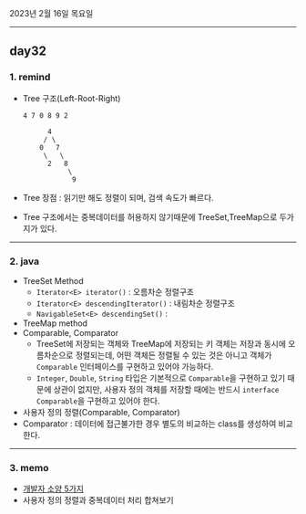 2023년 2월 16일 목요일

---

## day32

### 1. remind

- Tree 구조(Left-Root-Right)

  ```text
  4 7 0 8 9 2

        4
       / \
      0   7
       \   \
        2   8
             \
              9
  ```

- Tree 장점 : 읽기만 해도 정렬이 되며, 검색 속도가 빠르다.
- Tree 구조에서는 중복데이터를 허용하지 않기때문에 TreeSet,TreeMap으로 두가지가 있다.

---

### 2. java

- TreeSet Method
  - `Iterator<E> iterator()` : 오름차순 정렬구조
  - `Iterator<E> descendingIterator()` : 내림차순 정렬구조
  - `NavigableSet<E> descendingSet()` :
- TreeMap method
- Comparable, Comparator
  - TreeSet에 저장되는 객체와 TreeMap에 저장되는 키 객체는 저장과 동시에 오름차순으로 정렬되는데, 어떤 객체든 정렬될 수 있는 것은 아니고 객체가 `Comparable` 인터페이스를 구현하고 있어야 가능하다.
  - `Integer`, `Double`, `String` 타입은 기본적으로 `Comparable`을 구현하고 있기 때문에 상관이 없지만, 사용자 정의 객체를 저장할 때에는 반드시 `interface Comparable`을 구현하고 있어야 한다.
- 사용자 정의 정렬(Comparable, Comparator)
- Comparator : 데이터에 접근불가한 경우 별도의 비교하는 class를 생성하여 비교한다.

---

### 3. memo

- [개발자 소양 5가지](https://yozm.wishket.com/magazine/detail/1896/)
- 사용자 정의 정렬과 중복데이터 처리 합쳐보기
